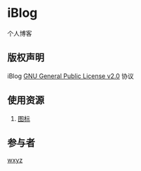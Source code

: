 # iBlog
个人博客

## 版权声明
iBlog [GNU General Public License v2.0](http://www.gnu.org/licenses/gpl-2.0.txt) 协议

## 使用资源
1. [图标](http://www.easyicon.net/1171976-chrome_mjcnijlhddpbdemagnpefmlkjdagkogk_Default_icon.html)

## 参与者
[wxyz](http://wxyz.ren)